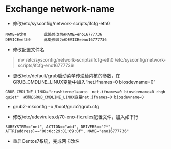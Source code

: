 # Exchange network-name

+ 修改/etc/sysconfig/network-scripts/ifcfg-eth0

```shell
NAME=eth0        此处修改为#NAME=eno16777736
DEVICE=eth0      此处修改为#DEVICE=eno16777736
```

+ 修改配置文件名

> mv /etc/sysconfig/network-scripts/ifcfg-eth0 /etc/sysconfig/network-scripts/ifcfg-eno16777736 

+ 更改/etc/default/grub启动菜单传递给内核的参数，在GRUB_CMDLINE_LINUX变量中加入“net.ifnames=0 biosdevname=0”

```
GRUB_CMDLINE_LINUX="crashkernel=auto  net.ifnames=0 biosdevname=0 rhgb quiet"  #添加GRUB_CMDLINE_LINUX变量net.ifnames=0 biosdevname=0
```

+ grub2-mkconfig -o /boot/grub2/grub.cfg

+ 修改/etc/udev/rules.d/70-eno-fix.rules配置文件，加入如下行

```
SUBSYSTEM=="net", ACTION=="add", DRIVERS=="?*", ATTR{address}=="00:0c:29:81:69:0f", NAME="eno16777736"
```

+ 重启Centos7系统，完成网卡改名

